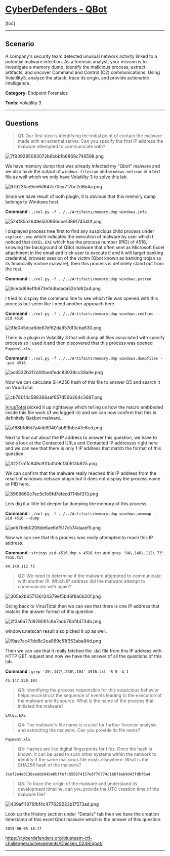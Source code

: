 # [CyberDefenders - QBot](https://cyberdefenders.org/blueteam-ctf-challenges/qbot/)
[toc]
* * *
## Scenario
A company's security team detected unusual network activity linked to a potential malware infection. As a forensic analyst, your mission is to investigate a memory dump, identify the malicious process, extract artifacts, and uncover Command and Control (C2) communications. Using Volatility3, analyze the attack, trace its origin, and provide actionable intelligence.

**Category**: Endpoint Forensics

**Tools**: Volatility 3

* * *
## Questions
>Q1: Our first step is identifying the initial point of contact the malware made with an external server. Can you specify the first IP address the malware attempted to communicate with?

![7f939285083072b6bbb1b6869c746598.png](/resources/7f939285083072b6bbb1b6869c746598.png)

We have memory dump that was already infected my "Qbot" malware and we also have the output of `windows.filescan` and `windows.netscan` in a text file as well which we only have Volatility 3 to solve this lab.

![67d23fae9de6d847c70ea717bc2d8b4a.png](/resources/67d23fae9de6d847c70ea717bc2d8b4a.png)

Since we have result of both plugin, it is obvious that this memory dump belongs to Windows host. 

**Command** : `./vol.py -f ../../Artifacts/memory.dmp windows.info`

![524f85a2649e500956cbe1389174540f.png](/resources/524f85a2649e500956cbe1389174540f.png)

I displayed process tree first to find any suspicious child process under `explorer.exe` which indicates the execution of malware by user which I noticed that `EXCEL.EXE` which has the process number (PID) of 4516, knowing the background of QBot malware that often sent as Microsoft Excel attachment in the email and trick user to execute it and it will target banking credential, browser session of the victim (Qbot known as banking trojan so its financially motive malware), then this process is definitely stand out from the rest.

**Command** : `./vol.py -f ../../Artifacts/memory.dmp windows.pstree`

![6ce4d66effb673efddbdada52b1d62a4.png](/resources/6ce4d66effb673efddbdada52b1d62a4.png)

I tried to display the command line to see which file was opened with this process but seem like I need another approach here.

**Command** : `./vol.py -f ../../Artifacts/memory.dmp windows.cmdline --pid 4516`

![91e045dca6de67ef62da957df3cba630.png](/resources/91e045dca6de67ef62da957df3cba630.png)

There is a plugin in Volatility 3 that will dump all files associated with specify process so I used it and then discovered that this process was opened `Payment.xls`.

**Command** : `./vol.py -f ../../Artifacts/memory.dmp windows.dumpfiles --pid 4516`

![ac6522b3f2d00bedfedc83038cc59a9e.png](/resources/ac6522b3f2d00bedfedc83038cc59a9e.png)

Now we can calculate SHA256 hash of this file to answer Q5 and search it on VirusTotal.

![cb78014c588366aaf657d566264c3697.png](/resources/cb78014c588366aaf657d566264c3697.png)

[VirusTotal](https://www.virustotal.com/gui/file/3cef2e4a0138eeebb94be0bffefcb55074157e6f7d774c1bbf8ab9d43fdbf6a4/detection) picked it up rightaway which telling us how the macro embbeded inside this file work (if we logged in) and we can now confirm that this is definitely Qakbot malware.

![a188b1d6d7a4db90401ab83bbe47e6cd.png](/resources/a188b1d6d7a4db90401ab83bbe47e6cd.png)

Next to find out about the IP address to answer this question, we have to take a look at the Contacted URLs and Contacted IP addresses right here and we can see that there is only 1 IP address that match the format of this question.

![322f7a1fc849c91fbdfd9cf306f3b825.png](/resources/322f7a1fc849c91fbdfd9cf306f3b825.png)

We can confirm that the malware really reached this IP address from the result of windows.netscan plugin but it does not display the process name or PID here.

![5999660c7ec5c1b9fd7efecd714bf313.png](/resources/5999660c7ec5c1b9fd7efecd714bf313.png)

Lets dig it a little bit deeper by dumping the memory of this process.

**Command** : `./vol.py -f ../../Artifacts/memory.dmp windows.memmap --pid 4516 --dump`

![adb7beb0208de6ae6df517c574daaef5.png](/resources/adb7beb0208de6ae6df517c574daaef5.png)

Now we can see that this process was really attempted to reach this IP address.

**Command** : `strings pid.4516.dmp > 4516.txt` and `grep '94\.140\.112\.73' 4516.txt`

```
94.140.112.73
```

>Q2: We need to determine if the malware attempted to communicate with another IP. Which IP address did the malware attempt to communicate with again?

![305e2b657126134379ef5b46f8a0620f.png](/resources/305e2b657126134379ef5b46f8a0620f.png)

Going back to VirusTotal then we can see that there is one IP address that matchs the answer format of this question. 

![2f3a6a77d828061c6e7adb76bf44734b.png](/resources/2f3a6a77d828061c6e7adb76bf44734b.png)

windows.netscan result also picked it up as well.

![f9ae7ac47dd8c2ea069c51f353aba84d.png](/resources/f9ae7ac47dd8c2ea069c51f353aba84d.png)

Then we can see that it really fetched the .dat file from this IP address with HTTP GET request and now we have the answer of all the questions of this lab.

**Command** : `grep '45\.147\.230\.104' 4516.txt -B 5 -A 1`

```
45.147.230.104
```

>Q3: Identifying the process responsible for this suspicious behavior helps reconstruct the sequence of events leading to the execution of the malware and its source. What is the name of the process that initiated the malware?
```
EXCEL.EXE
```

>Q4: The malware's file name is crucial for further forensic analysis and extracting the malware. Can you provide its file name?
```
Payment.xls
```

>Q5: Hashes are like digital fingerprints for files. Once the hash is known, it can be used to scan other systems within the network to identify if the same malicious file exists elsewhere. What is the SHA256 hash of the malware?
```
3cef2e4a0138eeebb94be0bffefcb55074157e6f7d774c1bbf8ab9d43fdbf6a4
```

>Q6: To trace the origin of the malware and understand its development timeline, can you provide the UTC creation time of the malware file?

![439af11876fbf4c477629223b17573ad.png](/resources/439af11876fbf4c477629223b17573ad.png)

Look up the History section under "Details" tab then we have the creation timestamp of this excel Qbot malware which is the answer of this question.

```
2015-06-05 18:17
```

https://cyberdefenders.org/blueteam-ctf-challenges/achievements/Chicken_0248/qbot/ 
* * *
